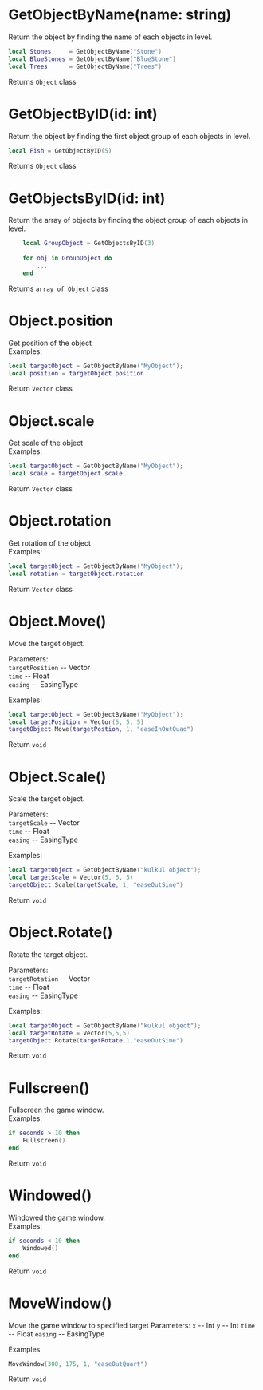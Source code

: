 # GetObjectByName(name: string)
Return the object by finding the name of each objects in level.

```lua
local Stones     = GetObjectByName("Stone")
local BlueStones = GetObjectByName("BlueStone")
local Trees      = GetObjectByName("Trees")
```


Returns `Object` class


# GetObjectByID(id: int)
Return the object by finding the first object group of each objects in level.

```lua
local Fish = GetObjectByID(5)
```


Returns `Object` class


# GetObjectsByID(id: int)
Return the array of objects by finding the object group of each objects in level.

```lua
    local GroupObject = GetObjectsByID(3)
    
    for obj in GroupObject do
        ...
    end
```
Returns `array of Object` class


# Object.position 
Get position of the object  
Examples:
```lua
local targetObject = GetObjectByName("MyObject");
local position = targetObject.position
```

Return `Vector` class


# Object.scale
Get scale of the object  
Examples:
```lua
local targetObject = GetObjectByName("MyObject");
local scale = targetObject.scale
```
Return `Vector` class

# Object.rotation
Get rotation of the object  
Examples:
```lua
local targetObject = GetObjectByName("MyObject");
local rotation = targetObject.rotation
```
Return `Vector` class

# Object.Move()
Move the target object.  

Parameters:  
`targetPosition` -- Vector  
`time` -- Float  
`easing` -- EasingType  

Examples:
```lua
local targetObject = GetObjectByName("MyObject");
local targetPosition = Vector(5, 5, 5)
targetObject.Move(targetPostion, 1, "easeInOutQuad")
```
Return `void`


# Object.Scale() 
Scale the target object.

Parameters:  
`targetScale` -- Vector  
`time` -- Float  
`easing` -- EasingType  

Examples:
```lua
local targetObject = GetObjectByName("kulkul object");
local targetScale = Vector(5, 5, 5)
targetObject.Scale(targetScale, 1, "easeOutSine")
```
Return `void`

# Object.Rotate()
Rotate the target object.

Parameters:  
`targetRotation` -- Vector  
`time` -- Float  
`easing` -- EasingType  

Examples:
```lua
local targetObject = GetObjectByName("kulkul object");
local targetRotate = Vector(5,5,5)
targetObject.Rotate(targetRotate,1,"easeOutSine")
```
Return `void`

# Fullscreen() 
Fullscreen the game window.  
Examples:
```lua
if seconds > 10 then
    Fullscreen()
end
```
Return `void`

# Windowed() 
Windowed the game window.  
Examples:
```lua
if seconds < 10 then
    Windowed()
end
```
Return `void`

# MoveWindow() 
Move the game window to specified target
Parameters:
`x` -- Int
`y` -- Int
`time` -- Float
`easing` -- EasingType

Examples
```lua
MoveWindow(300, 175, 1, "easeOutQuart")
```
Return `void`
